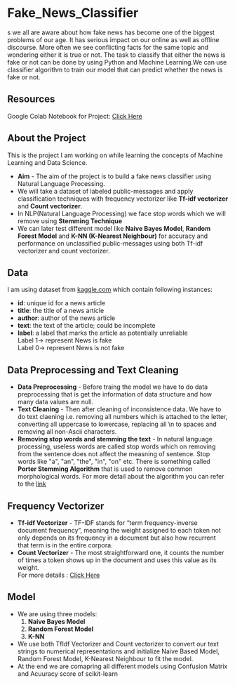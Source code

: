 # Fake_News_Classifier

s we all are aware about how fake news has become one of the biggest problems of our age. It has serious impact on our online as well as offline discourse.
More often we see conflicting facts for the same topic and wondering either it is true or not. The task to classify that either the news is fake or not can be done 
by using Python and Machine Learning.We can use classifier algorithm to train our model that can predict whether the news is fake or not.

## Resources
Google Colab Notebook for Project: [Click Here](https://colab.research.google.com/drive/1MPRy6rqmuLZBACpcmoIQg697z_ETHwk9#scrollTo=DyONN_zbQ3SL)

## About the Project
This is the project I am working on while learning the concepts of Machine Learning and Data Science.<br>
* <b>Aim</b> - The aim of the project is to build a fake news classifier using Natural Language Processing.
* We will take a dataset of labeled public-messages and apply classification techniques with frequency vectorizer like <b>Tf-idf vectorizer</b> and <b>Count vectorizer</b>. 
* In NLP(Natural Language Processing) we face stop words which we will remove using <b> Stemming Technique</b>
* We can later test different model like <b>Naive Bayes Model</b>, <b>Random Forest Model</b> and <b>K-NN (K-Nearest Neighbour)</b> for accuracy and performance on unclassified public-messages using both Tf-idf vectorizer and count vectorizer. 

## Data
I am using dataset from [kaggle.com](https://www.kaggle.com/c/fake-news/data) which contain following instances:
* <b>id</b>: unique id for a news article
* <b>title</b>: the title of a news article
* <b>author</b>: author of the news article
* <b>text</b>: the text of the article; could be incomplete
* <b>label</b>: a label that marks the article as potentially unreliable<br>
Label 1-> represent News is fake <br>
Label 0-> represent News is not fake

## Data Preprocessing and Text Cleaning
* <b>Data Preprocessing</b> - Before traing the model we have to do data preprocessing that is get the information of data structure and how many data values are null.
* <b>Text Cleaning</b> - Then after cleaning of inconsistence data. We have to do text claening i.e. removing all numbers which is attached to the letter, converting all uppercase to lowercase, replacing all \n to spaces and removing all non-Ascii characters.
* <b>Removing stop words and stemming the text</b> - In natural language processing, useless words are called stop words which on removing from the sentence does not affect the measning of sentence. Stop words like "a", "an", "the", "in", "on" etc. 
There is something called <b>Porter Stemming Algorithm</b> that is used to remove common morphological words. For more detail about the algorithm you can refer to the [link](http://snowball.tartarus.org/algorithms/porter/stemmer.html)

## Frequency Vectorizer
* <b>Tf-idf Vectorizer</b> - TF-IDF stands for “term frequency-inverse document frequency”, meaning the weight assigned to each token not only depends on its frequency in a document but also how recurrent that term is in the entire corpora.
* <b>Count Vectorizer</b> - The most straightforward one, it counts the number of times a token shows up in the document and uses this value as its weight.<br>
For more details : [Click Here](https://machinelearningmastery.com/prepare-text-data-machine-learning-scikit-learn/)

## Model
* We are using three models:
  1. <b>Naive Bayes Model</b>
  2. <b>Random Forest Model</b>
  3. <b>K-NN</b>
* We use both TfIdf Vectorizer and Count vectorizer to convert our text strings to numerical representations and initialize Naive Based Model,
Random Forest Model, K-Nearest Neighbour to fit the model.
* At the end we are comapring all different models using Confusion Matrix and Acuuracy score of scikit-learn
